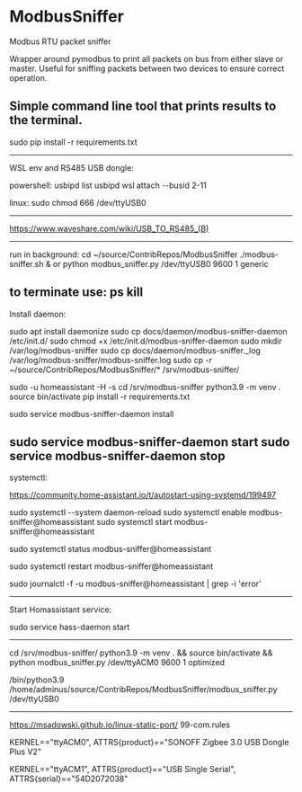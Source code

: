 # ModbusSniffer
Modbus RTU packet sniffer

Wrapper around pymodbus to print all packets on bus from either slave or master.
Useful for sniffing packets between two devices to ensure correct operation.

Simple command line tool that prints results to the terminal.
----------------------------------------------------
sudo pip install -r requirements.txt    

----------------------------------------------------
WSL env and RS485 USB dongle:

powershell:
usbipd list
usbipd wsl attach --busid 2-11

linux:
sudo chmod 666 /dev/ttyUSB0

------------------------------------------------------
https://www.waveshare.com/wiki/USB_TO_RS485_(B)

-----------------------------------------------------
run in background:
cd ~/source/ContribRepos/ModbusSniffer
./modbus-sniffer.sh &
or
python modbus_sniffer.py /dev/ttyUSB0 9600 1 generic



to terminate use:
ps
kill
-----------------------------------------------------
Install daemon:

sudo apt install daemonize
sudo cp docs/daemon/modbus-sniffer-daemon /etc/init.d/
sudo chmod +x /etc/init.d/modbus-sniffer-daemon
sudo mkdir /var/log/modbus-sniffer
sudo cp docs/daemon/modbus-sniffer._log /var/log/modbus-sniffer/modbus-sniffer.log
sudo cp -r ~/source/ContribRepos/ModbusSniffer/* /srv/modbus-sniffer/

sudo -u homeassistant -H -s
cd /srv/modbus-sniffer
python3.9 -m venv .
source bin/activate
pip install -r requirements.txt

sudo service modbus-sniffer-daemon install

sudo service modbus-sniffer-daemon start
sudo service modbus-sniffer-daemon stop
-----------------------------------------------------
systemctl:

https://community.home-assistant.io/t/autostart-using-systemd/199497

sudo systemctl --system daemon-reload
sudo systemctl enable modbus-sniffer@homeassistant
sudo systemctl start modbus-sniffer@homeassistant

sudo systemctl status modbus-sniffer@homeassistant

sudo systemctl restart modbus-sniffer@homeassistant


sudo journalctl -f -u modbus-sniffer@homeassistant | grep -i 'error'


-------------------------------------------------------

Start Homassistant service:

sudo service hass-daemon start


----------------------------------------------------
cd /srv/modbus-sniffer/ 
python3.9 -m venv . && source bin/activate && 
python modbus_sniffer.py /dev/ttyACM0 9600 1 optimized

/bin/python3.9 /home/adminus/source/ContribRepos/ModbusSniffer/modbus_sniffer.py /dev/ttyUSB0

-------------------
https://msadowski.github.io/linux-static-port/
99-com.rules

KERNEL=="ttyACM0", ATTRS{product}=="SONOFF Zigbee 3.0 USB Dongle Plus V2"

KERNEL=="ttyACM1", ATTRS{product}=="USB Single Serial", ATTRS{serial}=="54D2072038"

